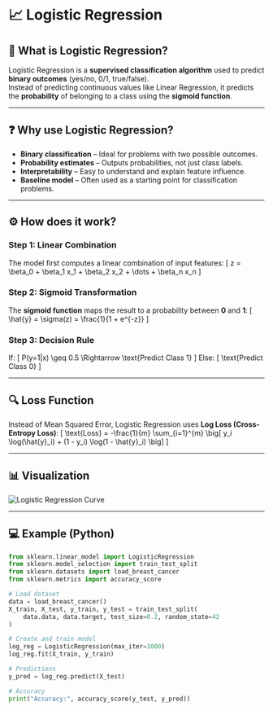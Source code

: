 # 📈 Logistic Regression

## 📌 What is Logistic Regression?
Logistic Regression is a **supervised classification algorithm** used to predict **binary outcomes** (yes/no, 0/1, true/false).  
Instead of predicting continuous values like Linear Regression, it predicts the **probability** of belonging to a class using the **sigmoid function**.

---

## ❓ Why use Logistic Regression?
- **Binary classification** – Ideal for problems with two possible outcomes.  
- **Probability estimates** – Outputs probabilities, not just class labels.  
- **Interpretability** – Easy to understand and explain feature influence.  
- **Baseline model** – Often used as a starting point for classification problems.  

---

## ⚙ How does it work?

### Step 1: Linear Combination
The model first computes a linear combination of input features:
\[
z = \beta_0 + \beta_1 x_1 + \beta_2 x_2 + \dots + \beta_n x_n
\]

### Step 2: Sigmoid Transformation
The **sigmoid function** maps the result to a probability between **0** and **1**:
\[
\hat{y} = \sigma(z) = \frac{1}{1 + e^{-z}}
\]

### Step 3: Decision Rule
If:
\[
P(y=1|x) \geq 0.5 \Rightarrow \text{Predict Class 1}
\]
Else:
\[
\text{Predict Class 0}
\]

---

## 🔍 Loss Function
Instead of Mean Squared Error, Logistic Regression uses **Log Loss (Cross-Entropy Loss)**:
\[
\text{Loss} = -\frac{1}{m} \sum_{i=1}^{m} \big[ y_i \log(\hat{y}_i) + (1 - y_i) \log(1 - \hat{y}_i) \big]
\]

---

## 📊 Visualization
![Logistic Regression Curve](https://upload.wikimedia.org/wikipedia/commons/6/6d/Exam_pass_logistic_curve.jpeg)

---

## 💻 Example (Python)
```python
from sklearn.linear_model import LogisticRegression
from sklearn.model_selection import train_test_split
from sklearn.datasets import load_breast_cancer
from sklearn.metrics import accuracy_score

# Load dataset
data = load_breast_cancer()
X_train, X_test, y_train, y_test = train_test_split(
    data.data, data.target, test_size=0.2, random_state=42
)

# Create and train model
log_reg = LogisticRegression(max_iter=1000)
log_reg.fit(X_train, y_train)

# Predictions
y_pred = log_reg.predict(X_test)

# Accuracy
print("Accuracy:", accuracy_score(y_test, y_pred))
